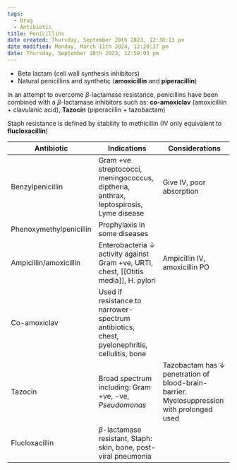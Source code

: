 ```yaml
---
tags:
  - Drug
  - Antibiotic
title: Penicillins
date created: Thursday, September 28th 2023, 12:38:13 pm
date modified: Monday, March 11th 2024, 12:20:37 pm
date: Thursday, September 28th 2023, 12:59:03 pm
---
```

- Beta lactam (cell wall synthesis inhibitors)
- Natural penicillins and synthetic (**amoxicillin** and **piperacillin**)

In an attempt to overcome $\beta$-lactamase resistance, penicillins have been combined with a $\beta$-lactamase inhibitors such as: **co-amoxiclav** (amoxicilliin + clavulanic acid), **Tazocin** (piperacillin + tazobactam)

Staph resistance is defined by stability to methicillin (IV only equivalent to **flucloxacillin**)


| Antibiotic | Indications | Considerations |
| ------- | -------|  ------ |
| Benzylpenicillin | Gram +ve streptococci, meningococcus, diptheria, anthrax, leptospirosis, Lyme disease | Give IV, poor absorption
| Phenoxymethylpenicillin | Prophylaxis in some diseases | | 
| Ampicillin/amoxicillin | Enterobacteria $\downarrow$ activity against Gram +ve, URTI, chest, [[Otitis media]], H. pylori | Ampicillin IV, amoxicillin PO
| Co-amoxiclav | Used if resistance to narrower-spectrum antibiotics, chest, pyelonephritis, cellulitis, bone |
| Tazocin | Broad spectrum including: Gram +ve, -ve, _Pseudomonas_ | Tazobactam has $\downarrow$ penetration of blood-brain-barrier. Myelosuppression with prolonged used |
| Flucloxacillin | $\beta$-lactamase resistant, Staph: skin, bone, post-viral pneumonia | | 


